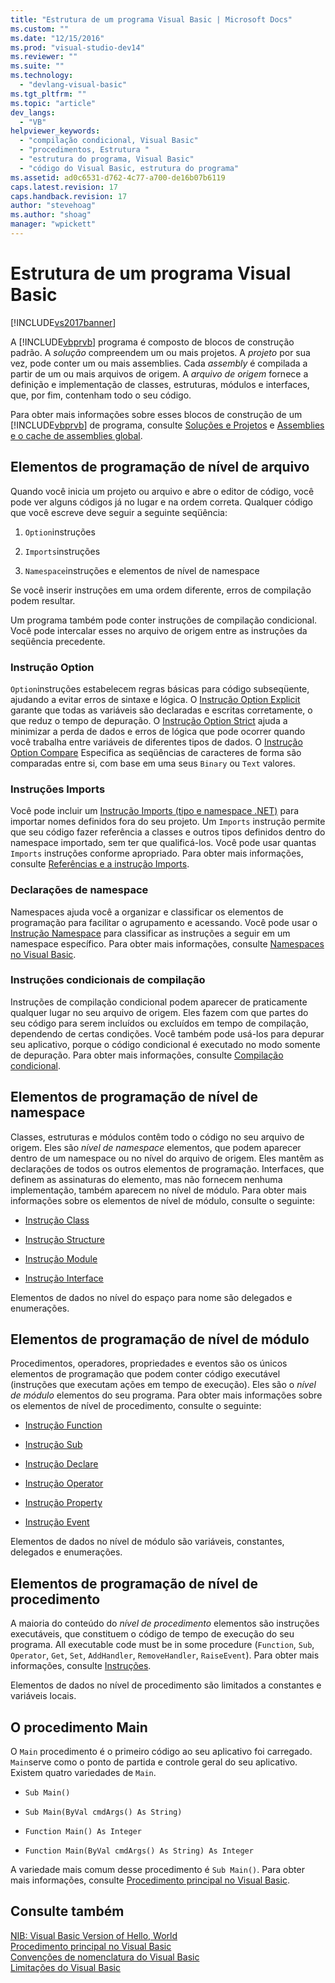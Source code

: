```yaml
---
title: "Estrutura de um programa Visual Basic | Microsoft Docs"
ms.custom: ""
ms.date: "12/15/2016"
ms.prod: "visual-studio-dev14"
ms.reviewer: ""
ms.suite: ""
ms.technology: 
  - "devlang-visual-basic"
ms.tgt_pltfrm: ""
ms.topic: "article"
dev_langs: 
  - "VB"
helpviewer_keywords: 
  - "compilação condicional, Visual Basic"
  - "procedimentos, Estrutura "
  - "estrutura do programa, Visual Basic"
  - "código do Visual Basic, estrutura do programa"
ms.assetid: ad0c6531-d762-4c77-a700-de16b07b6119
caps.latest.revision: 17
caps.handback.revision: 17
author: "stevehoag"
ms.author: "shoag"
manager: "wpickett"
---
```

# Estrutura de um programa Visual Basic
[!INCLUDE[vs2017banner](../../../csharp/includes/vs2017banner.md)]

A [!INCLUDE[vbprvb](../../../csharp/programming-guide/concepts/linq/includes/vbprvb_md.md)] programa é composto de blocos de construção padrão.  A  *solução* compreendem um ou mais projetos.  A  *projeto* por sua vez, pode conter um ou mais assemblies.  Cada  *assembly* é compilada a partir de um ou mais arquivos de origem.  A  *arquivo de origem* fornece a definição e implementação de classes, estruturas, módulos e interfaces, que, por fim, contenham todo o seu código.  
  
 Para obter mais informações sobre esses blocos de construção de um [!INCLUDE[vbprvb](../../../csharp/programming-guide/concepts/linq/includes/vbprvb_md.md)] de programa, consulte [Soluções e Projetos](/visual-studio/ide/solutions-and-projects-in-visual-studio) e [Assemblies e o cache de assemblies global](../Topic/Assemblies%20and%20the%20Global%20Assembly%20Cache%20\(C%23%20and%20Visual%20Basic\).md).  
  
## Elementos de programação de nível de arquivo  
 Quando você inicia um projeto ou arquivo e abre o editor de código, você pode ver alguns códigos já no lugar e na ordem correta.  Qualquer código que você escreve deve seguir a seguinte seqüência:  
  
1.  `Option`instruções  
  
2.  `Imports`instruções  
  
3.  `Namespace`instruções e elementos de nível de namespace  
  
 Se você inserir instruções em uma ordem diferente, erros de compilação podem resultar.  
  
 Um programa também pode conter instruções de compilação condicional.  Você pode intercalar esses no arquivo de origem entre as instruções da seqüência precedente.  
  
### Instrução Option  
 `Option`instruções estabelecem regras básicas para código subseqüente, ajudando a evitar erros de sintaxe e lógica.  O [Instrução Option Explicit](../../../visual-basic/language-reference/statements/option-explicit-statement.md) garante que todas as variáveis são declaradas e escritas corretamente, o que reduz o tempo de depuração.  O [Instrução Option Strict](../../../visual-basic/language-reference/statements/option-strict-statement.md) ajuda a minimizar a perda de dados e erros de lógica que pode ocorrer quando você trabalha entre variáveis de diferentes tipos de dados.  O [Instrução Option Compare](../../../visual-basic/language-reference/statements/option-compare-statement.md) Especifica as seqüências de caracteres de forma são comparadas entre si, com base em uma seus `Binary` ou `Text` valores.  
  
### Instruções Imports  
 Você pode incluir um [Instrução Imports \(tipo e namespace .NET\)](../../../visual-basic/language-reference/statements/imports-statement-net-namespace-and-type.md) para importar nomes definidos fora do seu projeto.  Um `Imports` instrução permite que seu código fazer referência a classes e outros tipos definidos dentro do namespace importado, sem ter que qualificá\-los.  Você pode usar quantas `Imports` instruções conforme apropriado.  Para obter mais informações, consulte [Referências e a instrução Imports](../../../visual-basic/programming-guide/program-structure/references-and-the-imports-statement.md).  
  
### Declarações de namespace  
 Namespaces ajuda você a organizar e classificar os elementos de programação para facilitar o agrupamento e acessando.  Você pode usar o [Instrução Namespace](../../../visual-basic/language-reference/statements/namespace-statement.md) para classificar as instruções a seguir em um namespace específico.  Para obter mais informações, consulte [Namespaces no Visual Basic](../../../visual-basic/programming-guide/program-structure/namespaces.md).  
  
### Instruções condicionais de compilação  
 Instruções de compilação condicional podem aparecer de praticamente qualquer lugar no seu arquivo de origem.  Eles fazem com que partes do seu código para serem incluídos ou excluídos em tempo de compilação, dependendo de certas condições.  Você também pode usá\-los para depurar seu aplicativo, porque o código condicional é executado no modo somente de depuração.  Para obter mais informações, consulte [Compilação condicional](../../../visual-basic/programming-guide/program-structure/conditional-compilation.md).  
  
## Elementos de programação de nível de namespace  
 Classes, estruturas e módulos contêm todo o código no seu arquivo de origem.  Eles são  *nível de namespace* elementos, que podem aparecer dentro de um namespace ou no nível do arquivo de origem.  Eles mantêm as declarações de todos os outros elementos de programação.  Interfaces, que definem as assinaturas do elemento, mas não fornecem nenhuma implementação, também aparecem no nível de módulo.  Para obter mais informações sobre os elementos de nível de módulo, consulte o seguinte:  
  
-   [Instrução Class](../../../visual-basic/language-reference/statements/class-statement.md)  
  
-   [Instrução Structure](../../../visual-basic/language-reference/statements/structure-statement.md)  
  
-   [Instrução Module](../../../visual-basic/language-reference/statements/module-statement.md)  
  
-   [Instrução Interface](../../../visual-basic/language-reference/statements/interface-statement.md)  
  
 Elementos de dados no nível do espaço para nome são delegados e enumerações.  
  
## Elementos de programação de nível de módulo  
 Procedimentos, operadores, propriedades e eventos são os únicos elementos de programação que podem conter código executável \(instruções que executam ações em tempo de execução\).  Eles são o  *nível de módulo* elementos do seu programa.  Para obter mais informações sobre os elementos de nível de procedimento, consulte o seguinte:  
  
-   [Instrução Function](../../../visual-basic/language-reference/statements/function-statement.md)  
  
-   [Instrução Sub](../../../visual-basic/language-reference/statements/sub-statement.md)  
  
-   [Instrução Declare](../../../visual-basic/language-reference/statements/declare-statement.md)  
  
-   [Instrução Operator](../../../visual-basic/language-reference/statements/operator-statement.md)  
  
-   [Instrução Property](../../../visual-basic/language-reference/statements/property-statement.md)  
  
-   [Instrução Event](../../../visual-basic/language-reference/statements/event-statement.md)  
  
 Elementos de dados no nível de módulo são variáveis, constantes, delegados e enumerações.  
  
## Elementos de programação de nível de procedimento  
 A maioria do conteúdo do  *nível de procedimento* elementos são instruções executáveis, que constituem o código de tempo de execução do seu programa.  All executable code must be in some procedure \(`Function`, `Sub`, `Operator`, `Get`, `Set`, `AddHandler`, `RemoveHandler`, `RaiseEvent`\).  Para obter mais informações, consulte [Instruções](../../../visual-basic/programming-guide/language-features/statements.md).  
  
 Elementos de dados no nível de procedimento são limitados a constantes e variáveis locais.  
  
## O procedimento Main  
 O `Main` procedimento é o primeiro código ao seu aplicativo foi carregado.  `Main`serve como o ponto de partida e controle geral do seu aplicativo.  Existem quatro variedades de `Main`.  
  
-   `Sub Main()`  
  
-   `Sub Main(ByVal cmdArgs() As String)`  
  
-   `Function Main() As Integer`  
  
-   `Function Main(ByVal cmdArgs() As String) As Integer`  
  
 A variedade mais comum desse procedimento é `Sub Main()`.  Para obter mais informações, consulte [Procedimento principal no Visual Basic](../../../visual-basic/programming-guide/program-structure/main-procedure.md).  
  
## Consulte também  
 [NIB: Visual Basic Version of Hello, World](http://msdn.microsoft.com/pt-br/9d030b60-e148-4366-a462-69532f02294c)   
 [Procedimento principal no Visual Basic](../../../visual-basic/programming-guide/program-structure/main-procedure.md)   
 [Convenções de nomenclatura do Visual Basic](../../../visual-basic/programming-guide/program-structure/naming-conventions.md)   
 [Limitações do Visual Basic](../../../visual-basic/programming-guide/program-structure/limitations.md)